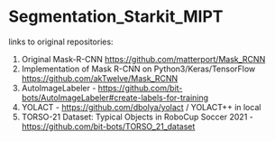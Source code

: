 # Segmentation_Starkit_MIPT
links to original repositories:

1. Original Mask-R-CNN https://github.com/matterport/Mask_RCNN
2. Implementation of Mask R-CNN on Python3/Keras/TensorFlow https://github.com/akTwelve/Mask_RCNN
3. AutoImageLabeler - https://github.com/bit-bots/AutoImageLabeler#create-labels-for-training
4. YOLACT - https://github.com/dbolya/yolact / YOLACT++ in local 
5. TORSO-21 Dataset: Typical Objects in RoboCup Soccer 2021 - https://github.com/bit-bots/TORSO_21_dataset
